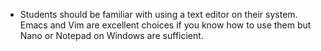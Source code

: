 - Students should be familiar with using a text editor on their system. Emacs
  and Vim are excellent choices if you know how to use them but Nano or Notepad
  on Windows are sufficient.

